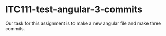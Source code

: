 # ITC111-test-angular-3-commits
Our task for this assignment is to make a new angular file and make three commits. 
